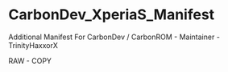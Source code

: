 CarbonDev_XperiaS_Manifest
==========================

Additional Manifest For CarbonDev / CarbonROM - Maintainer - TrinityHaxxorX

RAW - COPY

<?xml version="1.0" encoding="UTF-8"?>
<manifest>
<!-- Xperia S Support Compiled by TrinityHaxxorX -->
  <project path="device/sony/aoba" name="android_device_sony_aoba" remote="opensemc" revision="cm-10.1" />
  <project path="device/sony/hikari" name="android_device_sony_hikari" remote="opensemc" revision="cm-10.1" />
  <project path="device/sony/nozomi" name="android_device_sony_nozomi" remote="opensemc" revision="cm-10.1" />
  <project path="device/sony/common" name="android_device_sony_common" remote="opensemc" revision="cm-10.1" />
  <project path="device/sony/qcom-common" name="android_device_sony_qcom-common" remote="opensemc" revision="cm-10.1" />
  <project path="device/sony/fuji-common" name="android_device_sony_fuji-common" remote="opensemc" revision="cm-10.1" />
  <project path="kernel/sony/msm8x60" name="android_kernel_sony_msm8x60" remote="opensemc" revision="jb_mr1_chocolate_staging-mixersplit" />
 
  <project path="vendor/broadcom/wlan" name="vendor_broadcom_wlan" remote="opensemc" revision="cm-10.1" />
  <project path="vendor/sony" name="proprietary_vendor_sony" remote="opensemc" revision="cm-10.1" />

  <!-- Xperia S Additional Tree by TrinityHaxxorX -->
  <project path="hardware/msm7k" name="android_hardware_msm7k" remote="opensemc" revision="cm-10.1" />
  <project path="hardware/qcom/gps" name="android_hardware_qcom_gps" remote="opensemc" revision="cm-10.1" />
  <project path="hardware/qcom/bt" name="android_hardware_qcom_bt" remote="opensemc" revision="cm-10.1" />

  <!-- Xperia S Required Tree by TrinityHaxxorX -->
  <project path="hardware/qcom/display" name="android_hardware_qcom_display" remote="opensemc" revision="cm-10.1" />
  <project path="hardware/qcom/display-caf" name="android_hardware_qcom_display-caf" remote="opensemc" revision="cm-10.1" />
  <project path="hardware/qcom/audio-caf" name="android_hardware_qcom_audio-caf" remote="opensemc" revision="cm-10.1" />
  <project path="hardware/qcom/media" name="CyanogenMod/android_hardware_qcom_media" remote="cm" revision="cm-10.1" />
  <project path="hardware/qcom/media-caf" name="CyanogenMod/android_hardware_qcom_media-caf" remote="cm" revision="cm-10.1" />

  <!-- Xperia S Additional Tree by TrinityHaxxorX -->
 <project path="hardware/qcom/power" name="CyanogenMod/android_hardware_qcom_power" remote="gh" revision="cm-10.1" />
 <project path="hardware/qcom/sensors" name="CyanogenMod/android_hardware_qcom_sensors" remote="gh" revision="cm-10.1" />
 <project path="hardware/qcom/wlan" name="CyanogenMod/android_hardware_qcom_wlan" remote="gh" revision="cm-10.1" />
 <project path="hardware/qcom/msm8960" name="CyanogenMod/android_hardware_qcom_msm8960" remote="gh" revision="cm-10.1" />
 <project path="hardware/qcom/keymaster" name="CyanogenMod/android_hardware_qcom_keymaster" remote="gh" revision="cm-10.1" />
 <project path="hardware/qcom/camera" name="CyanogenMod/android_hardware_qcom_camera" remote="gh" revision="cm-10.1" />

  <!-- Xperia S Frameworks Tree by TrinityHaxxorX -->
  <project path="frameworks/av" name="android_frameworks_av" remote="opensemc" revision="cm-10.1" />
  <project path="frameworks/native" name="android_frameworks_native" remote="opensemc" revision="cm-10.1" />
  <project path="frameworks/opt/telephony" name="android_frameworks_opt_telephony" remote="opensemc" revision="cm-10.1" />
</manifest>
